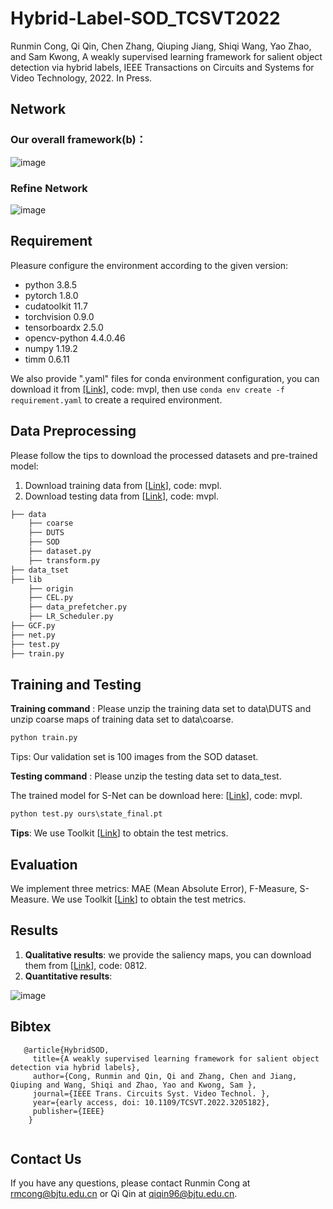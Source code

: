 # Hybrid-Label-SOD_TCSVT2022

Runmin Cong, Qi Qin, Chen Zhang, Qiuping Jiang, Shiqi Wang, Yao Zhao, and Sam Kwong, A weakly supervised learning framework for salient object detection via hybrid labels, IEEE Transactions on Circuits and Systems for Video Technology, 2022. In Press.

## Network

### Our overall framework(b)：

![image](figures/General_Framework.png)

### Refine Network

![image](figures/R-Net.png)


## Requirement

Pleasure configure the environment according to the given version:

- python 3.8.5
- pytorch 1.8.0
- cudatoolkit 11.7
- torchvision 0.9.0
- tensorboardx 2.5.0
- opencv-python 4.4.0.46
- numpy 1.19.2
- timm 0.6.11

We also provide ".yaml" files for conda environment configuration, you can download it from [[Link]](https://pan.baidu.com/s/1vj9_DCUoMukcVVNiXBlb1g), code: mvpl, then use `conda env create -f requirement.yaml` to create a required environment.

## Data Preprocessing

 Please follow the tips to download the processed datasets and pre-trained model:

 1. Download training data  from [[Link](https://pan.baidu.com/s/1rE24g_NCsAoIUrp4bBrr0A)], code: mvpl.
2. Download testing data from [[Link](https://pan.baidu.com/s/1qrU_buTa8LpnE3f0GrDqlQ)], code: mvpl.


```python
├── data
    ├── coarse
    ├── DUTS
    ├── SOD
    ├── dataset.py 
    ├── transform.py
├── data_tset
├── lib
    ├── origin
    ├── CEL.py
    ├── data_prefetcher.py
    ├── LR_Scheduler.py
├── GCF.py
├── net.py
├── test.py
├── train.py
```


## Training and Testing

**Training command** :
Please unzip the training data set to data\DUTS and unzip coarse maps of training data set to data\coarse.
```python
python train.py
```
Tips: Our validation set is 100 images from the SOD dataset.

**Testing command** :
Please unzip the testing data set to data_test.

The trained model for S-Net can be download here: [[Link](https://pan.baidu.com/s/17pz3HVInUS7wnUN2v2s_Yw)], code: mvpl.
```python
python test.py ours\state_final.pt
```
**Tips**: We use Toolkit [[Link](https://github.com/zyjwuyan/SOD_Evaluation_Metrics)] to obtain the test metrics.

## Evaluation
We implement three metrics: MAE (Mean Absolute Error), F-Measure, S-Measure.
We use Toolkit [[Link](https://github.com/zyjwuyan/SOD_Evaluation_Metrics)] to obtain the test metrics.
## Results

1. **Qualitative results**: we provide the saliency maps, you can download them from [[Link](https://pan.baidu.com/s/1yDlwuOgqTKkO3LDXqyfQ2w)], code: 0812.
2. **Quantitative results**: 

![image](figures/result.png)



## Bibtex
```
   @article{HybridSOD,
     title={A weakly supervised learning framework for salient object detection via hybrid labels},
     author={Cong, Runmin and Qin, Qi and Zhang, Chen and Jiang, Qiuping and Wang, Shiqi and Zhao, Yao and Kwong, Sam },
     journal={IEEE Trans. Circuits Syst. Video Technol. },
     year={early access, doi: 10.1109/TCSVT.2022.3205182},
     publisher={IEEE}
    }
  
```
## Contact Us
If you have any questions, please contact Runmin Cong at [rmcong@bjtu.edu.cn](mailto:rmcong@bjtu.edu.cn) or Qi Qin at [qiqin96@bjtu.edu.cn](mailto:qiqin96@bjtu.edu.cn).

